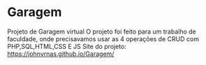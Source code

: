 # Garagem
 Projeto de Garagem virtual
 O projeto foi feito para um trabalho de faculdade, onde precisavamos usar as 4 operações de CRUD com PHP,SQL,HTML,CSS E JS
Site do projeto: https://johnvrnas.github.io/Garagem/
